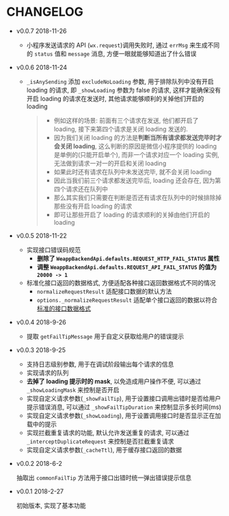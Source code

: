 # CHANGELOG

* v0.0.7 2018-11-26

  * 小程序发送请求的 API (`wx.request`)调用失败时, 通过 `errMsg` 来生成不同的 `status` 值和 `message` 消息, 方便一眼就能够知道出了什么错误

* v0.0.6 2018-11-24

  * `_isAnySending` 添加 `excludeNoLoading` 参数, 用于排除队列中没有开启 loading 的请求, 即 `_showLoading` 参数为 false 的请求, 这样才能确保没有开启 loading 的请求在发送时, 其他请求能够顺利的关掉他们开启的 loading
    
    > * 例如这样的场景: 前面有三个请求在发送, 他们都开启了 loading, 接下来第四个请求是关闭 loading 发送的.
    > * 因为我们关闭 loading 的方法是**判断当所有请求都发送完毕时才会关闭 loading**, 这么判断的原因是微信小程序提供的 loading 是单例的(只能开启单个), 而非一个请求对应一个 loading 实例, 无法做到请求一对一的开启和关闭 loading
    > * 如果此时还有请求在队列中未发送完毕, 就不会关闭 loading
    > * 因此当我们前三个请求都发送完毕后, loading 还会存在, 因为第四个请求还在队列中
    > * 那么其实我们只需要在判断是否还有请求在队列中的时候排除掉那些没有开启 loading 的请求
    > * 即可让那些开启了 loading 的请求顺利的关掉由他们开启的 loading

* v0.0.5 2018-11-22

  * 实现接口错误码规范
    * **删除了 `WeappBackendApi.defaults.REQUEST_HTTP_FAIL_STATUS` 属性**
    * **调整 `WeappBackendApi.defaults.REQUEST_API_FAIL_STATUS` 的值为 `20000 -> 1`**
  * 标准化接口返回的数据格式, 方便适配各种接口返回数据格式不同的情况
    * `normalizeRequestResult` 适配接口数据的默认方法
    * `options._normalizeRequestResult` 适配单个接口返回的数据以符合[标准的接口数据格式](https://github.com/f2e-journey/treasure/blob/master/api.md#%E6%8E%A5%E5%8F%A3%E8%BF%94%E5%9B%9E%E7%9A%84%E6%95%B0%E6%8D%AE%E7%BB%93%E6%9E%84)

* v0.0.4 2018-9-26

  * 提取 `getFailTipMessage` 用于自定义获取给用户的错误提示

* v0.0.3 2018-9-25

  * 支持日志级别参数, 用于在调试阶段输出每个请求的信息
  * 实现请求的队列
  * **去掉了 loading 提示时的 mask**, 以免造成用户操作不便, 可以通过 `_showLoadingMask` 来控制是否开启
  * 实现自定义请求参数(`_showFailTip`), 用于设置接口调用出错时是否给用户提示错误消息, 可以通过 `_showFailTipDuration` 来控制显示多长时间(ms)
  * 实现自定义请求参数(`_showLoading`), 用于设置调用接口时是否显示正在加载中的提示
  * 实现拦截重复请求的功能, 默认允许发送重复的请求, 可以通过 `_interceptDuplicateRequest` 来控制是否拦截重复请求
  * 实现自定义请求参数(`_cacheTtl`), 用于缓存接口返回的数据

* v0.0.2 2018-6-2

  抽取出 `commonFailTip` 方法用于接口出错时统一弹出错误提示信息

* v0.0.1 2018-2-27

  初始版本, 实现了基本功能